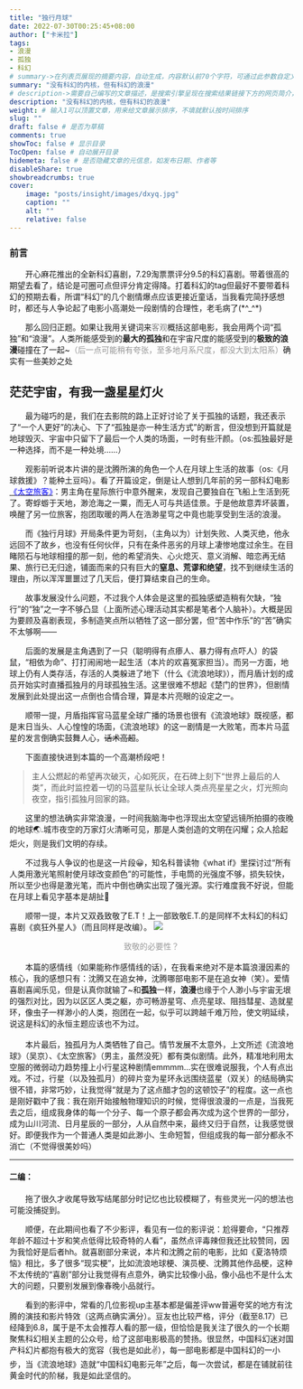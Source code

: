 ```yaml
---
title: "独行月球"
date: 2022-07-30T00:25:45+08:00
author: ["卡米拉"]
tags:
- 浪漫
- 孤独
- 科幻
# summary->在列表页展现的摘要内容，自动生成，内容默认前70个字符，可通过此参数自定义，一般无需专门设置
summary: "没有科幻的内核，但有科幻的浪漫"
# description->需要自己编写的文章描述，是搜索引擎呈现在搜索结果链接下方的网页简介，建议设置
description: "没有科幻的内核，但有科幻的浪漫"
weight: # 输入1可以顶置文章，用来给文章展示排序，不填就默认按时间排序
slug: ""
draft: false # 是否为草稿
comments: true
showToc: false # 显示目录
TocOpen: false # 自动展开目录
hidemeta: false # 是否隐藏文章的元信息，如发布日期、作者等
disableShare: true 
showbreadcrumbs: true
cover:
    image: "posts/insight/images/dxyq.jpg"
    caption: ""
    alt: ""
    relative: false
---
```

<h3>前言</h3>
&ensp;&ensp;&ensp;&ensp;开心麻花推出的全新科幻喜剧，7.29淘票票评分9.5的科幻喜剧。带着很高的期望去看了，结论是可圈可点但评分肯定得降。打着科幻的tag但最好不要带着科幻的预期去看，所谓“科幻”的几个剧情爆点应该更接近童话，当我看完简抒感想时，都还与人争论起了电影小高潮处一段剧情的合理性，老毛病了(*^_^*)

&ensp;&ensp;&ensp;&ensp;那么回归正题。如果让我用关键词来<font color=gray>客观</font>概括这部电影，我会用两个词“孤独”和“浪漫”。人类所能感受到的<strong>最大的孤独</strong>和在宇宙尺度的能感受到的<strong>极致的浪漫</strong>碰撞在了一起~<font color=#939393>（后一点可能稍有夸张，至多地月系尺度，都没大到太阳系）</font>确实有一些美妙之处

<h2>茫茫宇宙，有我一盏星星灯火</h2>

&ensp;&ensp;&ensp;&ensp;最为碰巧的是，我们在去影院的路上正好讨论了关于孤独的话题，我还表示了“一个人更好”的决心、下了“孤独是亦一种生活方式”的断言，但没想到开篇就是地球毁灭、宇宙中只留下了最后一个人类的场面，一时有些汗颜。（os:孤独最好是一种选择，而不是一种处境……）

&ensp;&ensp;&ensp;&ensp;观影前听说本片讲的是沈腾所演的角色一个人在月球上生活的故事（os:《月球救援》？能种土豆吗）。看了开篇设定，倒是让人想到几年前的另一部科幻电影[<font color=blue>《太空旅客》</font>](https://movie.douban.com/subject/3434070/)：男主角在星际旅行中意外醒来，发现自己要独自在飞船上生活到死了。寄蜉蝣于天地，渺沧海之一粟，而无人可与共适佳景。于是他故意弄坏装置，唤醒了另一位旅客，抱团取暖的两人在浩渺星穹之中竟也能享受到生活的浪漫。

&ensp;&ensp;&ensp;&ensp;而《独行月球》开局条件更为苛刻，（主角以为）计划失败、人类灭绝，他永远回不了故乡，也没有任何伙伴，只有在条件恶劣的月球上凄惨地度过余生。在目睹陨石与地球相撞的那一刻，他的希望消失、心火熄灭、意义消解、暗恋再无结果、旅行已无归途，铺面而来的只有巨大的<strong>窒息、荒谬和绝望</strong>，找不到继续生活的理由，所以浑浑噩噩过了几天后，便打算结束自己的生命。

&ensp;&ensp;&ensp;&ensp;故事发展没什么问题，不过我个人体会是这里的孤独感塑造稍有欠缺，“独行”的“独”之一字不够凸显（上面所述心理活动其实都是笔者个人脑补）。大概是因为要顾及喜剧表现，多制造笑点所以牺牲了这一部分罢，但“苦中作乐”的“苦”确实不太够啊——

&ensp;&ensp;&ensp;&ensp;后面的发展是主角遇到了一只（聪明得有点瘆人、暴力得有点吓人）的袋鼠，“相依为命”、打打闹闹地一起生活（本片的欢喜冤家担当）。而另一方面，地球上仍有人类存活，存活的人类躲进了地下（什么《流浪地球》），而月盾计划的成员开始实时直播孤独月的月球孤独生活。这里很难不想起《楚门的世界》，但剧情发展到此处提出这一点倒也合情合理，算是本片亮眼的设定之一。

&ensp;&ensp;&ensp;&ensp;顺带一提，月盾指挥官马蓝星全球广播的场景也很有《流浪地球》既视感，都是末日当头、人心惶惶的场面，《流浪地球》的这一剧情是一大败笔，而本片马蓝星的发言倒确实鼓舞人心，~~话术高超~~。

&ensp;&ensp;&ensp;&ensp;下面直接快进到本篇的一个高潮桥段吧！

><font color=#555555>主人公燃起的希望再次破灭，心如死灰，在石碑上刻下“世界上最后的人类”，而此时监控着一切的马蓝星队长让全球人类点亮星星之火，灯光照向夜空，指引孤独月回家的路。</font>

&ensp;&ensp;&ensp;&ensp;这里的想法确实非常浪漫，一时间我脑海中也浮现出太空望远镜所拍摄的夜晚的地球🌏.城市夜空的万家灯火清晰可见，那是人类创造的文明在闪耀；众人拾起炬火，则是我们文明的存续。

&ensp;&ensp;&ensp;&ensp;不过我与人争议的也是这一片段😀，知名科普读物《what if》里探讨过“所有人类用激光笔照射使月球改变颜色”的可能性，手电筒的光强度不够，损失较快，所以至少也得是激光笔，而片中倒也确实出现了强光源。实行难度我不好说，但能在月球上看见字基本是胡扯🥲

&ensp;&ensp;&ensp;&ensp;顺带一提，本片又双叒致敬了E.T！上一部致敬E.T.的是同样不太科幻的科幻喜剧《疯狂外星人》（而且同样是改编）。
![](https://www.intofilm.org/intofilm-production/6681/scaledcropped/3000x1688/resources/6681/e.t.-the-extra-terrestrial-ep-universal.jpg)
<div style="text-align:center"><font color=#999999>致敬的必要性？</font></div>
<br/>
&ensp;&ensp;&ensp;&ensp;本篇的感情线（如果能称作感情线的话），在我看来绝对不是本篇浪漫因素的核心，我的感想只有：沈腾又在追女神，沈腾哪部电影不是在追女神（笑）。爱情喜剧喜闻乐见，但是认真你就输了~和<strong>孤独</strong>一样，<strong>浪漫</strong>也缘于个人渺小与宇宙无垠的强烈对比，因为以区区人类之躯，亦可畅游星穹、点亮星球、阻挡彗星、造就星环，像虫子一样渺小的人类，抱团在一起，似乎可以跨越千难万险，使文明延续，说这是科幻的永恒主题应该也不为过。
<br/><br/>
&ensp;&ensp;&ensp;&ensp;本片最后，独孤月为人类牺牲了自己。情节发展不太意外，上文所述《流浪地球》（吴京）、《太空旅客》（男主，虽然没死）都有类似剧情。此外，精准地利用太空服的微弱动力趋势撞上小行星这种剧情emmmm…实在很难说服我，个人有点出戏。不过，行星（以及独孤月）的碎片变为星环永远围绕蓝星（双关）的结局确实很不错，非常巧妙，让我觉得“就是为了这点醋才包的这顿饺子”的程度。这一点也是刚好戳中了我：我在刚开始接触物理知识的时候，觉得很浪漫的一点是，当我死去之后，组成我身体的每一个分子、每一个原子都会再次成为这个世界的一部分，成为山川河流、日月星辰的一部分，人从自然中来，最终又归于自然，让我感觉很好。即便我作为一个普通人类是如此渺小、生命短暂，但组成我的每一部分都永不消亡（不觉得很美妙吗）


<hr></hr>
<h4>二编：</h4>

&ensp;&ensp;&ensp;&ensp;拖了很久才收尾导致写结尾部分时记忆也比较模糊了，有些灵光一闪的想法也可能没捕捉到。

&ensp;&ensp;&ensp;&ensp;顺便，在此期间也看了不少影评，看见有一位的影评说：尬得要命，“只推荐年龄不超过十岁和笑点低得比较奇特的人看”，虽然点评毒辣但我还比较赞同，因为我恰好是后者hh。就喜剧部分来说，本片和沈腾之前的电影，比如《夏洛特烦恼》相比，多了很多“现实梗”，比如流浪地球梗、演员梗、沈腾其他作品梗，这种不太传统的“喜剧”部分让我觉得有点意外，确实比较像小品，像小品也不是什么太大的问题，只要别发展到像春晚小品就行。

&ensp;&ensp;&ensp;&ensp;看到的影评中，常看的几位影视up主基本都是偏差评ww普遍夸奖的地方有沈腾的演技和影片特效（这两点确实满分）。豆友也比较严格，评分（截至8.17）已经降到6.8，属于是不太会推荐人看的那一级，但恰恰是我关注了很久的一个长期聚焦科幻相关主题的公众号，给了这部电影极高的赞扬。很显然，中国科幻迷对国产科幻片都抱有极大的宽容（我也是如此✌），每一部电影都是中国科幻的一小步，当《流浪地球》造就“中国科幻电影元年”之后，每一次尝试，都是在铺就前往黄金时代的阶梯，我是如此坚信的。
